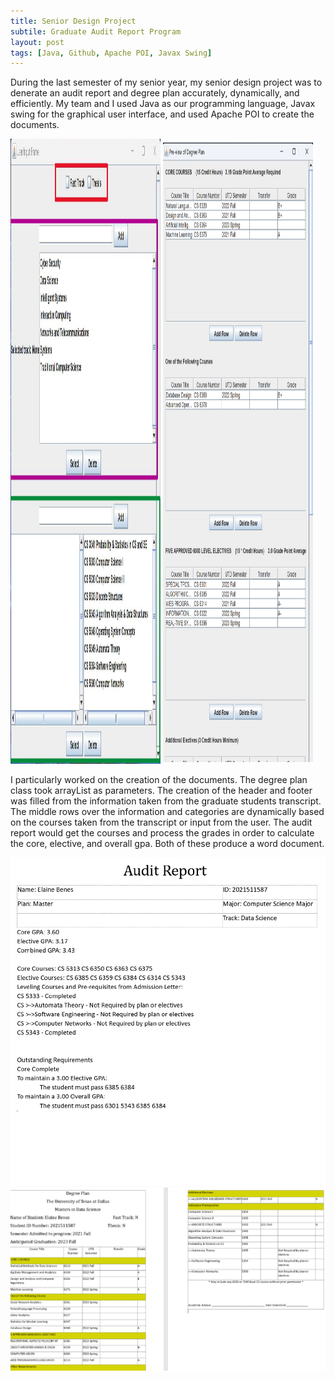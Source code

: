 ```yaml
---
title: Senior Design Project
subtile: Graduate Audit Report Program
layout: post
tags: [Java, Github, Apache POI, Javax Swing]
---
```


During the last semester of my senior year, my senior design project was to denerate an audit report and degree plan accurately, dynamically, and efficiently. My team and I used Java as our programming language, Javax swing for the graphical user interface, and used Apache POI to create the documents. 
 
<img src = "/assets/img/SD_GUI.png" alt = "Example of GUI P1" style="width: 25vw; height: 25vh"/>
<img src = "/assets/img/SD_GUI_B.png" alt = "Example of GUI P2" style="width: 25vw; height: 25vh"/>

I particularly worked on the creation of the documents. The degree plan class took arrayList as parameters. The creation of the header and footer was filled from the information taken from the graduate students transcript. The middle rows over the information and categories are dynamically based on the courses taken from the transcript or input from the user. The audit report would get the courses and process the grades in order to calculate the core, elective, and overall gpa. Both of these produce a word document.  

![Example of Audit report](/assets/img/auditReport.png)
![Example of Degree plan](/assets/img/degreePlan.png)